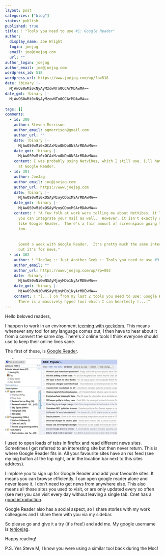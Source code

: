 ```yaml
---
layout: post
categories: ["blog"]
status: publish
published: true
title: ! "Tools you need to use #1: Google Reader"
author:
  display_name: Joe Wright
  login: joejag
  email: joe@joejag.com
  url: ""
author_login: joejag
author_email: joe@joejag.com
wordpress_id: 518
wordpress_url: https://www.joejag.com/wp/?p=518
date: !binary |-
  MjAwOS0wMi0xNyAyMzowNTo0OCArMDAwMA==
date_gmt: !binary |-
  MjAwOS0wMi0xNyAyMzowNTo0OCArMDAwMA==

tags: []
comments:
  - id: 300
    author: Steven Morrison
    author_email: sgmorrison@gmail.com
    author_url: ""
    date: !binary |-
      MjAwOS0wMi0xOCAxMzo0NDo0NSArMDAwMA==
    date_gmt: !binary |-
      MjAwOS0wMi0xOCAxMzo0NDo0NSArMDAwMA==
    content: I was probably using Netvibes, which I still use. I;ll have to take a look
      at Google Reader.
  - id: 301
    author: JoeJag
    author_email: joe@joejag.com
    author_url: https://www.joejag.com
    date: !binary |-
      MjAwOS0wMi0xOSAyMzoyODoxMSArMDAwMA==
    date_gmt: !binary |-
      MjAwOS0wMi0xOSAyMzoyODoxMSArMDAwMA==
    content: ! "A few folk at work were telling me about NetVibes, it looks good how
      you can integrate your mail as well.  However, it isn't exactly single purpose
      like Google Reader.  There's a fair amount of screenspace going to decorations
      too.


      Spend a week with Google Reader.  It's pretty much the same interface as GMail,
      but it's for news."
  - id: 302
    author: ! "JoeJag :: Just Another Geek :: Tools you need to use #3: Twitter"
    author_email: ""
    author_url: https://www.joejag.com/wp/?p=803
    date: !binary |-
      MjAwOS0wNi0wNSAyMjoyMDo1NyArMDEwMA==
    date_gmt: !binary |-
      MjAwOS0wNi0wNSAyMjoyMDo1NyArMDEwMA==
    content: ! "[...] on from my last 2 tools you need to use: Google Reader and Delicious.
      There is a massively hyped tool which I can heartedly [...]"
---
```


<p>Hello beloved readers,</p>
<p>I happen to work in an environment <a href="http://www.jpmorganglasgow.com/">teeming with geekdom</a>.  This means whenever any tool for any language comes out, I then have to hear about it from a convert the same day.  There's 2 online tools I think everyone should use to keep their online lives sane.</p>
<p>The first of these, is <a href="http://www.google.com/reader">Google Reader</a>.</p>
<p >
<a class="SingleFancy" title="Google Reader Screenshot" href="https://www.joejag.com/i/posts/googlereader.jpg"><img width="365" height="250" src="/images/2009/googlereader.jpg" class="text-align: center;" /></a><br />
</p></p>
<p>I used to open loads of tabs in firefox and read different news sites.  Sometimes I get referred to an interesting site but then never return.  This is where Google Reader fits in.  All your favourite sites have an rss feed (see my big button at the top right, or in the location bar next to this sites address).  </p>
<p>I implore you to sign up for Google Reader and add your favourite sites.  It means you can browse efficiently.  I can open google reader alone and never leave it.  I don't need to get news from anywhere else.  This also means all those sites you used to visit, or are only updated every so often (see me) you can visit every day without leaving a single tab.  Cnet has a <a href="http://news.cnet.com/8301-17939_109-9745368-2.html?tag=nwb.sidebar">good introduction</a>.</p>
<p>Google Reader also has a social aspect, so I share stories with my work colleagues and I share them with you via my sidebar.</p>
<p>So please go and give it a try (it's free!) and add me.  My google username is <a href="http://www.google.com/reader/shared/14137853416402433237">tehjoejag</a>.</p>
<p>Happy reading!</p>
<p>P.S. Yes Steve M, I know you were using a similar tool back during the Msc!</p>
